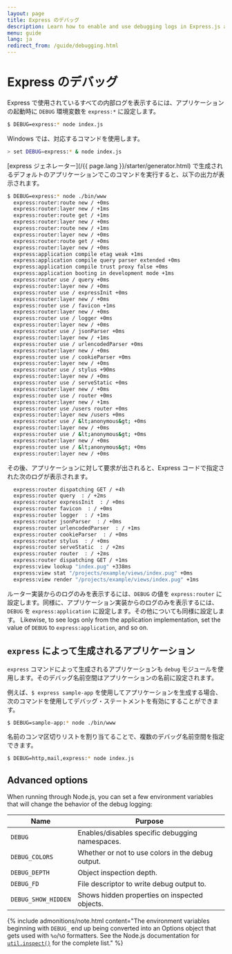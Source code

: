 ```yaml
---
layout: page
title: Express のデバッグ
description: Learn how to enable and use debugging logs in Express.js applications by setting the DEBUG environment variable for enhanced troubleshooting.
menu: guide
lang: ja
redirect_from: /guide/debugging.html
---
```


# Express のデバッグ

Express で使用されているすべての内部ログを表示するには、アプリケーションの起動時に `DEBUG` 環境変数を `express:*` に設定します。

```bash
$ DEBUG=express:* node index.js
```

Windows では、対応するコマンドを使用します。

```bash
> set DEBUG=express:* & node index.js
```

[express ジェネレーター](/{{ page.lang }}/starter/generator.html) で生成されるデフォルトのアプリケーションでこのコマンドを実行すると、以下の出力が表示されます。

```bash
$ DEBUG=express:* node ./bin/www
  express:router:route new / +0ms
  express:router:layer new / +1ms
  express:router:route get / +1ms
  express:router:layer new / +0ms
  express:router:route new / +1ms
  express:router:layer new / +0ms
  express:router:route get / +0ms
  express:router:layer new / +0ms
  express:application compile etag weak +1ms
  express:application compile query parser extended +0ms
  express:application compile trust proxy false +0ms
  express:application booting in development mode +1ms
  express:router use / query +0ms
  express:router:layer new / +0ms
  express:router use / expressInit +0ms
  express:router:layer new / +0ms
  express:router use / favicon +1ms
  express:router:layer new / +0ms
  express:router use / logger +0ms
  express:router:layer new / +0ms
  express:router use / jsonParser +0ms
  express:router:layer new / +1ms
  express:router use / urlencodedParser +0ms
  express:router:layer new / +0ms
  express:router use / cookieParser +0ms
  express:router:layer new / +0ms
  express:router use / stylus +90ms
  express:router:layer new / +0ms
  express:router use / serveStatic +0ms
  express:router:layer new / +0ms
  express:router use / router +0ms
  express:router:layer new / +1ms
  express:router use /users router +0ms
  express:router:layer new /users +0ms
  express:router use / &lt;anonymous&gt; +0ms
  express:router:layer new / +0ms
  express:router use / &lt;anonymous&gt; +0ms
  express:router:layer new / +0ms
  express:router use / &lt;anonymous&gt; +0ms
  express:router:layer new / +0ms
```

その後、アプリケーションに対して要求が出されると、Express コードで指定された次のログが表示されます。

```bash
  express:router dispatching GET / +4h
  express:router query  : / +2ms
  express:router expressInit  : / +0ms
  express:router favicon  : / +0ms
  express:router logger  : / +1ms
  express:router jsonParser  : / +0ms
  express:router urlencodedParser  : / +1ms
  express:router cookieParser  : / +0ms
  express:router stylus  : / +0ms
  express:router serveStatic  : / +2ms
  express:router router  : / +2ms
  express:router dispatching GET / +1ms
  express:view lookup "index.pug" +338ms
  express:view stat "/projects/example/views/index.pug" +0ms
  express:view render "/projects/example/views/index.pug" +1ms
```

ルーター実装からのログのみを表示するには、`DEBUG` の値を `express:router` に設定します。同様に、アプリケーション実装からのログのみを表示するには、`DEBUG` を `express:application` に設定します。その他についても同様に設定します。 Likewise, to see logs only from the application implementation, set the value of `DEBUG` to `express:application`, and so on.

## `express` によって生成されるアプリケーション

`express` コマンドによって生成されるアプリケーションも `debug` モジュールを使用します。そのデバッグ名前空間はアプリケーションの名前に設定されます。

例えば、`$ express sample-app` を使用してアプリケーションを生成する場合、次のコマンドを使用してデバッグ・ステートメントを有効にすることができます。

```bash
$ DEBUG=sample-app:* node ./bin/www
```

名前のコンマ区切りリストを割り当てることで、複数のデバッグ名前空間を指定できます。

```bash
$ DEBUG=http,mail,express:* node index.js
```

## Advanced options

When running through Node.js, you can set a few environment variables that will change the behavior of the debug logging:

| Name                | Purpose                                                           |
| ------------------- | ----------------------------------------------------------------- |
| `DEBUG`             | Enables/disables specific debugging namespaces.   |
| `DEBUG_COLORS`      | Whether or not to use colors in the debug output. |
| `DEBUG_DEPTH`       | Object inspection depth.                          |
| `DEBUG_FD`          | File descriptor to write debug output to.         |
| `DEBUG_SHOW_HIDDEN` | Shows hidden properties on inspected objects.     |

{% include admonitions/note.html content="The environment variables beginning with `DEBUG_` end up being
converted into an Options object that gets used with `%o`/`%O` formatters.
See the Node.js documentation for
[`util.inspect()`](https://nodejs.org/api/util.html#util_util_inspect_object_options)
for the complete list." %}
